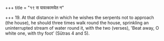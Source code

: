 +++
title = "१९ स यावत्कामयेत न"

+++
19. At that distance in which he wishes the serpents not to approach (the house), he should three times walk round the house, sprinkling an uninterrupted stream of water round it, with the two (verses), 'Beat away, O white one, with thy foot' (Sūtras 4 and 5).

